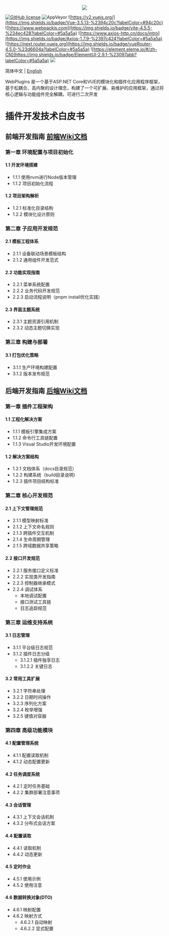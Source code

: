 <p align="center" dir="auto">
  <a href="https://opensource.ganweicloud.com" rel="nofollow">
    <img style="max-width:100%;" src="https://github.com/ganweisoft/WebPlugins/blob/main/src/logo.jpg">
  </a>
</p>

[![GitHub license](https://camo.githubusercontent.com/5eaf3ed8a7e8ccb15c21d967b8635ac79e8b1865da3a5ccf78d2572a3e10738a/68747470733a2f2f696d672e736869656c64732e696f2f6769746875622f6c6963656e73652f646f746e65742f6173706e6574636f72653f636f6c6f723d253233306230267374796c653d666c61742d737175617265)](https://github.com/ganweisoft/WebPlugins/blob/main/LICENSE) ![AppVeyor](https://ci.appveyor.com/api/projects/status/v8gfh6pe2u2laqoa?svg=true) ![https://v2.vuejs.org/](https://img.shields.io/badge/Vue-3.5.13-%2394c20c?labelColor=#94c20c) ![https://www.webpackjs.com](https://img.shields.io/badge/vite-4.5.5-%234ec428?labelColor=#5a5a5a) ![https://www.axios-http.cn/docs/intro](https://img.shields.io/badge/Axios-1.7.9-%2397c424?labelColor=#5a5a5a) ![https://next.router.vuejs.org](https://img.shields.io/badge/vueRouter-4.5.0-%23d6604a?labelColor=#5a5a5a) ![https://element.eleme.io/#/zh-CN](https://img.shields.io/badge/ElementUI-2.9.1-%23097abb?labelColor=#5a5a5a) ![](https://img.shields.io/badge/join-discord-infomational)

简体中文 | [English](README.md)

WebPlugins 是一个基于ASP.NET Core和VUE的模块化和插件化应用程序框架，基于松耦合、高内聚的设计理念，构建了一个可扩展、易维护的应用框架，通过将核心逻辑与功能组件完全解耦，可进行二次开发

# 插件开发技术白皮书

## 前端开发指南 [前端Wiki文档](https://github.com/ganweisoft/WebPlugins/wiki/front%E2%80%90end.README.zh%E2%80%90cn)

### 第一章 环境配置与项目初始化
#### 1.1 开发环境搭建
- 1.1.1 使用nvm进行Node版本管理
- 1.1.2 项目初始化流程

#### 1.2 项目架构解析
- 1.2.1 标准化目录结构
- 1.2.2 模块化设计原则

### 第二章 子应用开发规范
#### 2.1 模板工程体系
- 2.1.1 设备联动场景模板结构
- 2.1.2 通用组件开发范式

#### 2.2 功能实现指南
- 2.2.1 菜单系统配置
- 2.2.2 业务代码开发规范
- 2.2.3 启动流程说明（pnpm install优化实践）

#### 2.3 界面主题系统
- 2.3.1 主题资源引用机制
- 2.3.2 动态主题切换实现

### 第三章 构建与部署
#### 3.1 打包优化策略
- 3.1.1 生产环境构建配置
- 3.1.2 版本发布规范

## 后端开发指南 [后端Wiki文档](https://github.com/ganweisoft/WebPlugins/wiki/back%E2%80%90end.README.zh%E2%80%90cn)

### 第一章 插件工程架构
#### 1.1 工程化解决方案
- 1.1.1 模板引擎集成方案
- 1.1.2 命令行工具链配置
- 1.1.3 Visual Studio开发环境配置

#### 1.2 解决方案结构
- 1.2.1 文档体系（docs目录规范）
- 1.2.2 构建系统（build目录说明）
- 1.2.3 插件项目结构标准

### 第二章 核心开发规范
#### 2.1 上下文管理规范
- 2.1.1 模型映射标准
- 2.1.2 上下文命名规则
- 2.1.3 跨插件交互机制
- 2.1.4 生命周期管理
- 2.1.5 跨域数据共享策略

#### 2.2 接口开发规范
- 2.2.1 服务接口定义标准
- 2.2.2 实现类开发指南
- 2.2.3 控制器继承模式
- 2.2.4 调试体系
  - 本地调试配置
  - 接口测试工具链
  - 日志追踪规范

### 第三章 运维支持系统
#### 3.1 日志管理
- 3.1.1 平台级日志规范
- 3.1.2 插件日志分级
  - 3.1.2.1 插件独享日志
  - 3.1.2.2 关键日志

#### 3.2 常用工具扩展
- 3.2.1 字符串处理
- 3.2.2 日期时间操作
- 3.2.3 序列化方案
- 3.2.4 枚举增强
- 3.2.5 键值对容器

### 第四章 高级功能模块
#### 4.1 配置管理系统
- 4.1.1 配置读取机制
- 4.1.2 动态配置更新

#### 4.2 任务调度系统
- 4.2.1 定时任务基础
- 4.2.2 集群部署注意事项

#### 4.3 会话管理
- 4.3.1 上下文会话机制
- 4.3.2 分布式会话方案

#### 4.4 配置读取
- 4.4.1 读取机制
- 4.4.2 动态更新

#### 4.5 定时作业
- 4.5.1 使用示例
- 4.5.2 使用注意

#### 4.6 数据转换对象(DTO)
- 4.6.1 映射配置
- 4.6.2 映射方式
  - 4.6.2.1 自动映射
  - 4.6.2.2 显式配置
